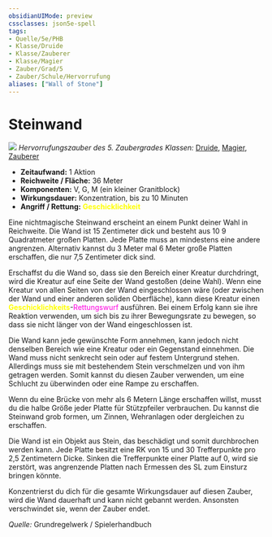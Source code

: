 ```yaml
---
obsidianUIMode: preview
cssclasses: json5e-spell
tags:
- Quelle/5e/PHB
- Klasse/Druide
- Klasse/Zauberer
- Klasse/Magier
- Zauber/Grad/5
- Zauber/Schule/Hervorrufung
aliases: ["Wall of Stone"]
---
```

# Steinwand
![](../../../99%20-%20Setup/Files/Bildersammlung/Symbolik/Hervorrufungszauber.webp#token)
*Hervorrufungszauber des 5. Zaubergrades*
*Klassen:* [Druide](../Klassen/Druide.md), [Magier](../Klassen/Magier.md), [Zauberer](../Klassen/Zauberer.md)

- **Zeitaufwand:** 1 Aktion
- **Reichweite / Fläche:** 36 Meter
- **Komponenten:** V, G, M (ein kleiner Granitblock)
- **Wirkungsdauer:** Konzentration, bis zu 10 Minuten
- **Angriff / Rettung:** <font color="yellow">**Geschicklichkeit**</font>

Eine nichtmagische Steinwand erscheint an einem Punkt deiner Wahl in Reichweite. Die Wand ist 15 Zentimeter dick und besteht aus 10 9 Quadratmeter großen Platten. Jede Platte muss an mindestens eine andere angrenzen. Alternativ kannst du 3 Meter mal 6 Meter große Platten erschaffen, die nur 7,5 Zentimeter dick sind.

Erschaffst du die Wand so, dass sie den Bereich einer Kreatur durchdringt, wird die Kreatur auf eine Seite der Wand gestoßen (deine Wahl). Wenn eine Kreatur von allen Seiten von der Wand eingeschlossen wäre (oder zwischen der Wand und einer anderen soliden Oberfläche), kann diese Kreatur einen <font color="yellow">**Geschicklichkeits**</font>-<font color="#FF00E0">Rettungswurf</font> ausführen. Bei einem Erfolg kann sie ihre Reaktion verwenden, um sich bis zu ihrer Bewegungsrate zu bewegen, so dass sie nicht länger von der Wand eingeschlossen ist.

Die Wand kann jede gewünschte Form annehmen, kann jedoch nicht denselben Bereich wie eine Kreatur oder ein Gegenstand einnehmen. Die Wand muss nicht senkrecht sein oder auf festem Untergrund stehen. Allerdings muss sie mit bestehendem Stein verschmelzen und von ihm getragen werden. Somit kannst du diesen Zauber verwenden, um eine Schlucht zu überwinden oder eine Rampe zu erschaffen.

Wenn du eine Brücke von mehr als 6 Metern Länge erschaffen willst, musst du die halbe Größe jeder Platte für Stützpfeiler verbrauchen. Du kannst die Steinwand grob formen, um Zinnen, Wehranlagen oder dergleichen zu erschaffen.

Die Wand ist ein Objekt aus Stein, das beschädigt und somit durchbrochen werden kann. Jede Platte besitzt eine RK von 15 und 30 Trefferpunkte pro 2,5 Zentimetern Dicke. Sinken die Trefferpunkte einer Platte auf 0, wird sie zerstört, was angrenzende Platten nach Ermessen des SL zum Einsturz bringen könnte.

Konzentrierst du dich für die gesamte Wirkungsdauer auf diesen Zauber, wird die Wand dauerhaft und kann nicht gebannt werden. Ansonsten verschwindet sie, wenn der Zauber endet.

 *Quelle:* Grundregelwerk / Spielerhandbuch